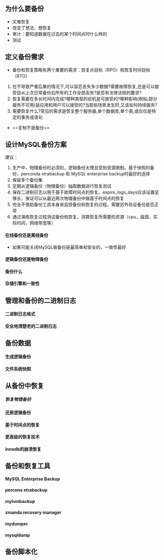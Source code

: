 ## 为什么要备份
- 灾难恢复
- 改变了想法，想恢复
- 审计：要知道数据在过去的某个时间点时什么样的
- 测试
## 定义备份需求
- 备份和恢复策略有两个重要的需求：恢复点目标（RPO）和恢复时间目标（RTO）
1. 在不导致严重后果的情况下,可以容忍丢失多少数据?需要故障恢复,还是可以接受自从上次日常备份后所有的工作全部丢失?是否有法律法规的要求?
2. 恢复需要在多长时间内完成?哪种类型的宕机是可接受的?哪种影响(例如,部分服务不可用)是应用和用户可以接受的?当那些场景发生时,又该如何持续服务?
3. 需要恢复什么?常见的需求是恢复整个服务器,单个数据库,单个表,或仅仅是特定的事务或语句
- ==复制不是备份==
## 设计MySQL备份方案
建议：
1. 生产中，物理备份时必须的，逻辑备份太慢且受到资源限制。基于快照的备份，perconda xtrabackup 和 MySQL enterprise backup时最好的选择
2. 保留多个备份集
3. 定期从逻辑备份（物理备份）抽取数据进行恢复测试
4. 保存二进制日志以用于基于故障时间点的恢复。expire_logs_days应该设置足够长，保证可以从最近两次物理备份中做基于时间点的恢复
5. 完全不借助备份工具本身来监控备份和恢复的过程，需要另外验证备份是否正常
6. 通过演练恢复过程测试备份和恢复，测算恢复所需要的资源（cpu，磁盘，实际时间，网络带宽等）
#### 在线备份还是离线备份
- 如果可能关闭MySQL做备份是最简单和安全的，一致性最好
#### 逻辑备份还是物理备份
#### 备份什么
#### 存储引擎和一致性
## 管理和备份的二进制日志
#### 二进制日志格式
#### 安全地清楚老的二进制日志
## 备份数据
#### 生成逻辑备份
#### 文件系统快照
## 从备份中恢复
##### 恢复物理备份
#### 还原逻辑备份
#### 基于时间点的恢复
#### 更高级的恢复技术
#### innodb的崩溃恢复
## 备份和恢复工具
#### MySQL Enterprise Backup
#### percona xtrabackup
#### mylvmbackup
#### zmanda recovery manager
#### mydumper
#### mysqldump
## 备份脚本化